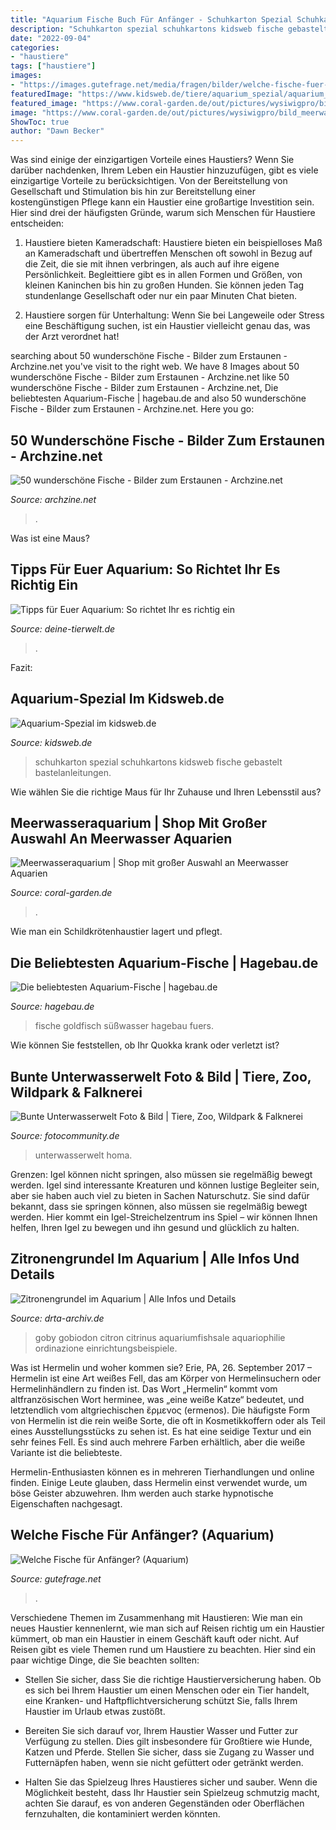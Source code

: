 ```yaml
---
title: "Aquarium Fische Buch Für Anfänger - Schuhkarton Spezial Schuhkartons Kidsweb Fische Gebastelt Bastelanleitungen"
description: "Schuhkarton spezial schuhkartons kidsweb fische gebastelt bastelanleitungen"
date: "2022-09-04"
categories:
- "haustiere"
tags: ["haustiere"]
images:
- "https://images.gutefrage.net/media/fragen/bilder/welche-fische-fuer-anfaenger-/0_original.jpg?v=1324818114000"
featuredImage: "https://www.kidsweb.de/tiere/aquarium_spezial/aquarium_aus_schuhkarton.jpg"
featured_image: "https://www.coral-garden.de/out/pictures/wysiwigpro/bild_meerwasser_zierfische_aquarium.jpg"
image: "https://www.coral-garden.de/out/pictures/wysiwigpro/bild_meerwasser_zierfische_aquarium.jpg"
ShowToc: true
author: "Dawn Becker"
---
```



Was sind einige der einzigartigen Vorteile eines Haustiers?
Wenn Sie darüber nachdenken, Ihrem Leben ein Haustier hinzuzufügen, gibt es viele einzigartige Vorteile zu berücksichtigen. Von der Bereitstellung von Gesellschaft und Stimulation bis hin zur Bereitstellung einer kostengünstigen Pflege kann ein Haustier eine großartige Investition sein. Hier sind drei der häufigsten Gründe, warum sich Menschen für Haustiere entscheiden:
1. Haustiere bieten Kameradschaft: Haustiere bieten ein beispielloses Maß an Kameradschaft und übertreffen Menschen oft sowohl in Bezug auf die Zeit, die sie mit ihnen verbringen, als auch auf ihre eigene Persönlichkeit. Begleittiere gibt es in allen Formen und Größen, von kleinen Kaninchen bis hin zu großen Hunden. Sie können jeden Tag stundenlange Gesellschaft oder nur ein paar Minuten Chat bieten.

2. Haustiere sorgen für Unterhaltung: Wenn Sie bei Langeweile oder Stress eine Beschäftigung suchen, ist ein Haustier vielleicht genau das, was der Arzt verordnet hat!

	

		
searching about 50 wunderschöne Fische - Bilder zum Erstaunen - Archzine.net you've visit to the right web. We have 8 Images about 50 wunderschöne Fische - Bilder zum Erstaunen - Archzine.net like 50 wunderschöne Fische - Bilder zum Erstaunen - Archzine.net, Die beliebtesten Aquarium-Fische | hagebau.de and also 50 wunderschöne Fische - Bilder zum Erstaunen - Archzine.net. Here you go:
		
    
## 50 Wunderschöne Fische - Bilder Zum Erstaunen - Archzine.net

<img loading=lazy src="https://archzine.net/wp-content/uploads/2015/05/tolle-bilder-von-fischen-erstaunliche-fische-coole-bilder1.jpg" onerror="this.onerror=null;this.src='https://tse3.mm.bing.net/th?id=OIP.xDQlPhV840wWm4yzA6emWgHaID&amp;pid=15.1';" alt="50 wunderschöne Fische - Bilder zum Erstaunen - Archzine.net">

_Source: archzine.net_

>. 

	

Was ist eine Maus?

    
## Tipps Für Euer Aquarium: So Richtet Ihr Es Richtig Ein

<img loading=lazy src="https://www.deine-tierwelt.de/magazin/wp-content/uploads/sites/2/2017/03/shutterstock_3354967432-750x375.jpg" onerror="this.onerror=null;this.src='https://tse3.mm.bing.net/th?id=OIP.CnMk_yCEuDMcAKELmG-jUAHaDt&amp;pid=15.1';" alt="Tipps für Euer Aquarium: So richtet Ihr es richtig ein">

_Source: deine-tierwelt.de_

>. 

	

Fazit:

    
## Aquarium-Spezial Im Kidsweb.de

<img loading=lazy src="https://www.kidsweb.de/tiere/aquarium_spezial/aquarium_aus_schuhkarton.jpg" onerror="this.onerror=null;this.src='https://tse2.mm.bing.net/th?id=OIP.4d7Z9vf9lxwTyjC6wPJ5GgHaEw&amp;pid=15.1';" alt="Aquarium-Spezial im kidsweb.de">

_Source: kidsweb.de_

>schuhkarton spezial schuhkartons kidsweb fische gebastelt bastelanleitungen. 

	

Wie wählen Sie die richtige Maus für Ihr Zuhause und Ihren Lebensstil aus?

    
## Meerwasseraquarium | Shop Mit Großer Auswahl An Meerwasser Aquarien

<img loading=lazy src="https://www.coral-garden.de/out/pictures/wysiwigpro/bild_meerwasser_zierfische_aquarium.jpg" onerror="this.onerror=null;this.src='https://tse4.mm.bing.net/th?id=OIP.IF63VFFG2XlPVxvB-eih_wHaE8&amp;pid=15.1';" alt="Meerwasseraquarium | Shop mit großer Auswahl an Meerwasser Aquarien">

_Source: coral-garden.de_

>. 

	

Wie man ein Schildkrötenhaustier lagert und pflegt.

    
## Die Beliebtesten Aquarium-Fische | Hagebau.de

<img loading=lazy src="https://www.hagebau.de/media/i/goldfisch-klein-11312-1.jpg" onerror="this.onerror=null;this.src='https://tse3.mm.bing.net/th?id=OIP.ZHOirskEdlgllNUFOcZeoQAAAA&amp;pid=15.1';" alt="Die beliebtesten Aquarium-Fische | hagebau.de">

_Source: hagebau.de_

>fische goldfisch süßwasser hagebau fuers. 

	

Wie können Sie feststellen, ob Ihr Quokka krank oder verletzt ist?

    
## Bunte Unterwasserwelt Foto &amp; Bild | Tiere, Zoo, Wildpark &amp; Falknerei

<img loading=lazy src="http://img.fotocommunity.com/bunte-unterwasserwelt-062e79c4-f16c-484f-9790-33d12b3db663.jpg?width=1000" onerror="this.onerror=null;this.src='https://tse4.mm.bing.net/th?id=OIP.OOfjzaPcCY063p1muDfmhQHaE8&amp;pid=15.1';" alt="Bunte Unterwasserwelt Foto &amp; Bild | Tiere, Zoo, Wildpark &amp; Falknerei">

_Source: fotocommunity.de_

>unterwasserwelt homa. 

	

Grenzen: Igel können nicht springen, also müssen sie regelmäßig bewegt werden.
Igel sind interessante Kreaturen und können lustige Begleiter sein, aber sie haben auch viel zu bieten in Sachen Naturschutz. Sie sind dafür bekannt, dass sie springen können, also müssen sie regelmäßig bewegt werden. Hier kommt ein Igel-Streichelzentrum ins Spiel – wir können Ihnen helfen, Ihren Igel zu bewegen und ihn gesund und glücklich zu halten.

    
## Zitronengrundel Im Aquarium | Alle Infos Und Details

<img loading=lazy src="https://www.drta-archiv.de/wp-content/uploads/2021/06/Lemon_Goby1.jpg" onerror="this.onerror=null;this.src='https://tse1.mm.bing.net/th?id=OIP.Rb1qlMOgFeONGmkNKsQBtQHaF7&amp;pid=15.1';" alt="Zitronengrundel im Aquarium | Alle Infos und Details">

_Source: drta-archiv.de_

>goby gobiodon citron citrinus aquariumfishsale aquariophilie ordinazione einrichtungsbeispiele. 

	

Was ist Hermelin und woher kommen sie?
Erie, PA, 26. September 2017 – Hermelin ist eine Art weißes Fell, das am Körper von Hermelinsuchern oder Hermelinhändlern zu finden ist. Das Wort „Hermelin“ kommt vom altfranzösischen Wort herminee, was „eine weiße Katze“ bedeutet, und letztendlich vom altgriechischen ἔρμενος (ermenos).
Die häufigste Form von Hermelin ist die rein weiße Sorte, die oft in Kosmetikkoffern oder als Teil eines Ausstellungsstücks zu sehen ist. Es hat eine seidige Textur und ein sehr feines Fell. Es sind auch mehrere Farben erhältlich, aber die weiße Variante ist die beliebteste.

Hermelin-Enthusiasten können es in mehreren Tierhandlungen und online finden. Einige Leute glauben, dass Hermelin einst verwendet wurde, um böse Geister abzuwehren. Ihm werden auch starke hypnotische Eigenschaften nachgesagt.

    
## Welche Fische Für Anfänger? (Aquarium)

<img loading=lazy src="https://images.gutefrage.net/media/fragen/bilder/welche-fische-fuer-anfaenger-/0_original.jpg?v=1324818114000" onerror="this.onerror=null;this.src='https://tse3.mm.bing.net/th?id=OIP.f6awUH3yowWubHDmploGYgHaFj&amp;pid=15.1';" alt="Welche Fische für Anfänger? (Aquarium)">

_Source: gutefrage.net_

>. 

	

Verschiedene Themen im Zusammenhang mit Haustieren: Wie man ein neues Haustier kennenlernt, wie man sich auf Reisen richtig um ein Haustier kümmert, ob man ein Haustier in einem Geschäft kauft oder nicht.
Auf Reisen gibt es viele Themen rund um Haustiere zu beachten. Hier sind ein paar wichtige Dinge, die Sie beachten sollten:
- Stellen Sie sicher, dass Sie die richtige Haustierversicherung haben. Ob es sich bei Ihrem Haustier um einen Menschen oder ein Tier handelt, eine Kranken- und Haftpflichtversicherung schützt Sie, falls Ihrem Haustier im Urlaub etwas zustößt.

- Bereiten Sie sich darauf vor, Ihrem Haustier Wasser und Futter zur Verfügung zu stellen. Dies gilt insbesondere für Großtiere wie Hunde, Katzen und Pferde. Stellen Sie sicher, dass sie Zugang zu Wasser und Futternäpfen haben, wenn sie nicht gefüttert oder getränkt werden.

- Halten Sie das Spielzeug Ihres Haustieres sicher und sauber. Wenn die Möglichkeit besteht, dass Ihr Haustier sein Spielzeug schmutzig macht, achten Sie darauf, es von anderen Gegenständen oder Oberflächen fernzuhalten, die kontaminiert werden könnten.

